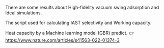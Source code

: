 There are some results about High-fidelity vacuum swing adsorption and Ideal simulations.

The script used for calculating IAST selectivity and Working capacity.

Heat capacity by a Machine learning model (GBR) predict. :point_right: https://www.nature.com/articles/s41563-022-01374-3
